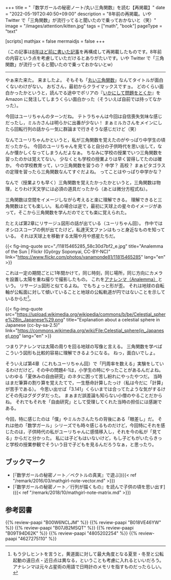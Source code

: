 +++
title = "『数学ガールの秘密ノート/丸い三角関数』を読む【再掲載】"
date =  "2022-05-19T20:40:50+09:00"
description = "8年前の再掲載。いや Twitter で「三角関数」が流行ってると聞いたので乗っておかないと（笑）"
image = "/images/attention/kitten.jpg"
tags = ["math", "book"]
pageType = "text"

[scripts]
  mathjax = false
  mermaidjs = false
+++

（この記事は[8年ほど前に書いた記事](https://baldanders.info/blog/000685/ "「丸い三角関数」を読む 他")を再構成して再掲載したものです。8年前の内容という点を考慮していただけるとありがたいです。いや Twitter で「三角関数」が流行ってると聞いたので乗っておかないとw）

----

やぁ来た来た。 来ましたよ。
そもそも「[丸い三角関数](https://www.amazon.co.jp/dp/B00W6NCLJM?tag=baldandersinf-22&linkCode=ogi&th=1&psc=1 "数学ガールの秘密ノート／丸い三角関数 | 結城 浩 | 数学 | Kindleストア | Amazon")」なんてタイトルが面白くないわけがない。
おぢさん，最初からクライマックスですョ。
どのくらい面白かったかというと，読んでる途中でポリアの『[いかにして問題をとくか](https://www.amazon.co.jp/dp/B09T94D62K?tag=baldandersinf-22&linkCode=ogi&th=1&psc=1 "いかにして問題をとくか | G．ポリア, 柿内賢信 | 数学 | Kindleストア | Amazon")』を Amazon に発注してしまうくらい面白かった（そういえば自前では持ってなかった）。

今回はユーリちゃんのターンだね。
テトラちゃんは今回は自信喪失気味な感じだったし，ミルカさんは明らかに出番が少ない！ まぁミルカさんをメインにしたら回転行列の話から一気に群論まで行きそうな感じだけど（笑）

なんでユーリちゃんかというと，私が三角関数を覚えたのがやっぱり中学生の頃だったから。
今回のユーリちゃんを見てると自分の子供時代を思い出して，なんか懐かしくなってしまうんだよなぁ。
ちなみに学校の授業でいつ三角関数を習ったのかは覚えてない。
少なくとも学校の授業よりは早く習得してたのは確か。
今の学校教育って，いつ三角関数を習うの？ 中学？ 高校？ まぁピタゴラスの定理を習ったら三角関数なんてすぐだよね。
ってことはやっぱり中学かな？

なんで（授業よりも早く）三角関数を覚えたかったかというと，三角関数は物理，とりわけ天文学には必須の道具だったから（あとは微分方程式ね）。

三角関数は空間をイメージしながら考えると楽に理解できる。
理解できると三角関数はとても楽しい。
私の場合は逆で，最初に天球上の星々のイメージがあって，そこから三角関数を学んだのでとても楽に覚えられた。

たとえば第2章にリサージュ図形の話が出ている（ユーリちゃん回）。
作中ではオシロスコープの例が出てたけど，私達天文ファンはもっと身近なものを知っている。
それは天球上を移動する太陽や月や惑星たちだ。

{{< fig-img-quote src="./11815465285_58c30d7bf2_e.jpg" title="Analemma of the Sun | Flickr (György Soponyai, CC-BY-NC)" link="https://www.flickr.com/photos/vanamonde81/11815465285" lang="en" >}}

これは一定の期間ごとに1年間かけて，同じ時刻，同じ場所，同じ方向にカメラを設置し太陽を重ね撮りで撮影したもの。
これを[アナレンマ（Analemma）](https://baldanders.info/blog/000007/)という。
リサージュ図形と似てるよね。
でもちょっと形が歪。
それは地球の自転軸が公転面に対して傾いていることと地球の公転軌道が円ではないことを示しているからだ[^a1]。

[^a1]: もう少しヒントを言うと，黄道面に対して最大角度となる夏至・冬至と公転起動の遠日点・近日点は異なる，ということも考慮に入れるといいだろう。アナレンマは元々占星術の用語で日時計のメモリを指すものだったらしい。

{{< fig-img-quote src="https://upload.wikimedia.org/wikipedia/commons/b/be/Celestial_sphere%28in_Japanese%29.png" title="Explanation about a celestial sphere in Japanese (cc-by-sa-2.5)" link="https://commons.wikimedia.org/wiki/File:Celestial_sphere(in_Japanese).png" lang="en" >}}

つまりアナレンマは太陽の周りを回る地球の写像と言える。
三角関数を学べばこういう図形も比較的容易に理解できるようになる。
ねっ，面白いでしょ。

そういえば第4章（これもユーリちゃん回）で「円周率を数える」実験をしているわけだけど，その中の問題4-1は，小学生の時にやったことがあるんだよね。
いわゆる「夏休みの自由研究」のネタに困って苦し紛れにやったやつだ。
当時はまだ筆算の割り算を覚えたてで，一生懸命計算したっけ（私は今だに「計算」が苦手である）。
今思い出せば「3.141」くらいまでは合ってたような気がするけどその先はグダグダだった。
まぁまだ誤差論も知らない小僧のやることだからね。
それでもそれを「自由研究」として受理してくれた当時の担任には感謝である。

今回，特に感じたのは「僕」やミルカさんたちの背後にある「眼差し」だ。
それは他の「数学ガール」シリーズでも時々感じるものだけど，今回特にそれを感じたのは，子供時代の私がユーリちゃんに感情移入し，それを今の私が「見てる」からだと分かった。
私には子どもはいないけど，もし子どもがいたらきっと学校の授業参観でそういう目で子どもを見るんだろうなぁ，と思ったり。

## ブックマーク

- [『数学ガールの秘密ノート／ベクトルの真実』で遊ぶ]({{< ref "/remark/2016/03/mathgirl-note-vector.md" >}})
- [『数学ガールの秘密ノート／行列が描くもの』を読んで子供の頃を思い出す]({{< ref "/remark/2018/10/mathgirl-note-matrix.md" >}})

## 参考図書

{{% review-paapi "B00W6NCLJM" %}} <!-- 数学ガールの秘密ノート／丸い三角関数 -->
{{% review-paapi "B018VE46YW" %}} <!-- 数学ガールの秘密ノート／ベクトルの真実 -->
{{% review-paapi "B07JB2MSQT" %}} <!-- 数学ガールの秘密ノート／行列が描くもの -->
{{% review-paapi "B09T94D62K" %}} <!-- いかにして問題をとくか（Kindle 版） -->
{{% review-paapi "4805202254" %}} <!-- 天体の位置計算 -->
{{% review-paapi "4627275110" %}} <!-- 天体物理学 -->

<!-- eof -->

